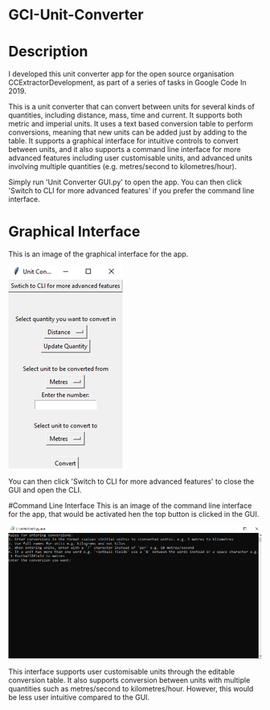 # GCI-Unit-Converter

# Description
I developed this unit converter app for the open source organisation CCExtractorDevelopment, as part of a series of tasks in Google Code In 2019.

This is a unit converter that can convert between units for several kinds of quantities, including distance, mass, time and current. It supports both metric and imperial units.
It uses a text based conversion table to perform conversions, meaning that new units can be added just by adding to the table. It supports a graphical interface for intuitive
controls to convert between units, and it also supports a command line interface for more advanced features including user customisable units, and advanced units involving multiple
quantities (e.g. metres/second to kilometres/hour).

Simply run 'Unit Converter GUI.py' to open the app. You can then click 'Switch to CLI for more advanced features' if you prefer the command line interface.

# Graphical Interface
This is an image of the graphical interface for the app.

![](https://github.com/KW781/GCI-Unit-Converter/blob/master/GUI%20Image.png)

You can then click 'Switch to CLI for more advanced features' to close the GUI and open the CLI.

#Command Line Interface
This is an image of the command line interface for the app, that would be activated hen the top button is clicked in the GUI.

![](https://github.com/KW781/GCI-Unit-Converter/blob/master/CLI%20Image.png)

This interface supports user customisable units through the editable conversion table. It also supports conversion between units with multiple quantities such as metres/second to
kilometres/hour. However, this would be less user intuitive compared to the GUI.
